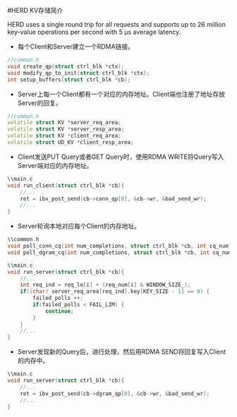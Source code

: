 #HERD KV存储简介

HERD uses a single round trip for all requests and supports up to 26 million key-value operations per second with 5 μs average latency.

* 每个Client和Server建立一个RDMA链接。

```c++
//common.h
void create_qp(struct ctrl_blk *ctx);
void modify_qp_to_init(struct ctrl_blk *ctx);
int setup_buffers(struct ctrl_blk *cb);
```

* Server上每一个Client都有一个对应的内存地址。Client端也注册了地址存放Server的回复。

```c++
//common.h
volatile struct KV *server_req_area;
volatile struct KV *server_resp_area;
volatile struct KV *client_req_area;
volatile struct UD_KV *client_resp_area;
```

* Client发送PUT Query或者GET Query时，使用RDMA WRITE将Query写入Server端对应的内存地址。

```c++
\\main.c
void run_client(struct ctrl_blk *cb){
    //...
    ret = ibv_post_send(cb->conn_qp[0], &cb->wr, &bad_send_wr);
    //...
}
```

* Server轮询本地对应每个Client的内存地址。

```c++
\\common.h
void poll_conn_cq(int num_completions, struct ctrl_blk *cb, int cq_num);
void poll_dgram_cq(int num_completions, struct ctrl_blk *cb, int cq_num);

\\main.c
void run_server(struct ctrl_blk *cb){
    //...
    int req_ind = req_lo[i] + (req_num[i] & WINDOW_SIZE_);
	if((char) server_req_area[req_ind].key[KEY_SIZE - 1] == 0) {
		failed_polls ++;
		if(failed_polls < FAIL_LIM) {
			continue;
		}
	}    
    //...
}		
```

* Server发现新的Query后，进行处理，然后用RDMA SEND将回复写入Client的内存中。

```c++
\\main.c
void run_server(struct ctrl_blk *cb){
    //...
	ret = ibv_post_send(cb->dgram_qp[0], &cb->wr, &bad_send_wr);
    //...
}
```